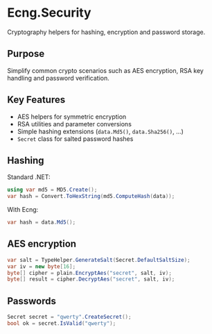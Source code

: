 # Ecng.Security

Cryptography helpers for hashing, encryption and password storage.

## Purpose

Simplify common crypto scenarios such as AES encryption, RSA key handling and password verification.

## Key Features

- AES helpers for symmetric encryption
- RSA utilities and parameter conversions
- Simple hashing extensions (`data.Md5()`, `data.Sha256()`, ...)
- `Secret` class for salted password hashes

## Hashing

Standard .NET:

```csharp
using var md5 = MD5.Create();
var hash = Convert.ToHexString(md5.ComputeHash(data));
```

With Ecng:

```csharp
var hash = data.Md5();
```

## AES encryption

```csharp
var salt = TypeHelper.GenerateSalt(Secret.DefaultSaltSize);
var iv = new byte[16];
byte[] cipher = plain.EncryptAes("secret", salt, iv);
byte[] result = cipher.DecryptAes("secret", salt, iv);
```

## Passwords

```csharp
Secret secret = "qwerty".CreateSecret();
bool ok = secret.IsValid("qwerty");
```
